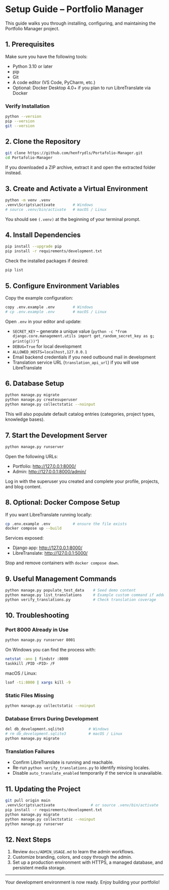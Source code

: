 # Setup Guide – Portfolio Manager

This guide walks you through installing, configuring, and maintaining the Portfolio Manager project.

## 1. Prerequisites

Make sure you have the following tools:

- Python 3.10 or later
- pip
- Git
- A code editor (VS Code, PyCharm, etc.)
- Optional: Docker Desktop 4.0+ if you plan to run LibreTranslate via Docker

### Verify Installation

```bash
python --version
pip --version
git --version
```

## 2. Clone the Repository

```bash
git clone https://github.com/henfrydls/Portafolio-Manager.git
cd Portafolio-Manager
```

If you downloaded a ZIP archive, extract it and open the extracted folder instead.

## 3. Create and Activate a Virtual Environment

```bash
python -m venv .venv
.venv\Scripts\activate        # Windows
# source .venv/bin/activate   # macOS / Linux
```

You should see `(.venv)` at the beginning of your terminal prompt.

## 4. Install Dependencies

```bash
pip install --upgrade pip
pip install -r requirements/development.txt
```

Check the installed packages if desired:

```bash
pip list
```

## 5. Configure Environment Variables

Copy the example configuration:

```bash
copy .env.example .env        # Windows
# cp .env.example .env        # macOS / Linux
```

Open `.env` in your editor and update:

- `SECRET_KEY` – generate a unique value (`python -c "from django.core.management.utils import get_random_secret_key as g; print(g())"`)
- `DEBUG=True` for local development
- `ALLOWED_HOSTS=localhost,127.0.0.1`
- Email backend credentials if you need outbound mail in development
- Translation service URL (`translation_api_url`) if you will use LibreTranslate

## 6. Database Setup

```bash
python manage.py migrate
python manage.py createsuperuser
python manage.py collectstatic --noinput
```

This will also populate default catalog entries (categories, project types, knowledge bases).

## 7. Start the Development Server

```bash
python manage.py runserver
```

Open the following URLs:

- Portfolio: <http://127.0.0.1:8000/>
- Admin: <http://127.0.0.1:8000/admin/>

Log in with the superuser you created and complete your profile, projects, and blog content.

## 8. Optional: Docker Compose Setup

If you want LibreTranslate running locally:

```bash
cp .env.example .env          # ensure the file exists
docker compose up --build
```

Services exposed:

- Django app: <http://127.0.0.1:8000/>
- LibreTranslate: <http://127.0.0.1:5000/>

Stop and remove containers with `docker compose down`.

## 9. Useful Management Commands

```bash
python manage.py populate_test_data    # Seed demo content
python manage.py list_translations     # Example custom command if added later
python verify_translations.py          # Check translation coverage
```

## 10. Troubleshooting

### Port 8000 Already in Use

```bash
python manage.py runserver 8001
```

On Windows you can find the process with:

```bash
netstat -ano | findstr :8000
taskkill /PID <PID> /F
```

macOS / Linux:

```bash
lsof -ti:8000 | xargs kill -9
```

### Static Files Missing

```bash
python manage.py collectstatic --noinput
```

### Database Errors During Development

```bash
del db_development.sqlite3           # Windows
# rm db_development.sqlite3          # macOS / Linux
python manage.py migrate
```

### Translation Failures

- Confirm LibreTranslate is running and reachable.
- Re-run `python verify_translations.py` to identify missing locales.
- Disable `auto_translate_enabled` temporarily if the service is unavailable.

## 11. Updating the Project

```bash
git pull origin main
.venv\Scripts\activate                # or source .venv/bin/activate
pip install -r requirements/development.txt
python manage.py migrate
python manage.py collectstatic --noinput
python manage.py runserver
```

## 12. Next Steps

1. Review `docs/ADMIN_USAGE.md` to learn the admin workflows.
2. Customize branding, colors, and copy through the admin.
3. Set up a production environment with HTTPS, a managed database, and persistent media storage.

---

Your development environment is now ready. Enjoy building your portfolio!
